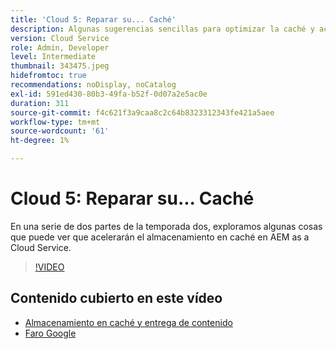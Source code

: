 ```yaml
---
title: 'Cloud 5: Reparar su... Caché'
description: Algunas sugerencias sencillas para optimizar la caché y acelerar el sitio
version: Cloud Service
role: Admin, Developer
level: Intermediate
thumbnail: 343475.jpeg
hidefromtoc: true
recommendations: noDisplay, noCatalog
exl-id: 591ed430-80b3-49fa-b52f-0d07a2e5ac0e
duration: 311
source-git-commit: f4c621f3a9caa8c2c64b8323312343fe421a5aee
workflow-type: tm+mt
source-wordcount: '61'
ht-degree: 1%

---
```


# Cloud 5: Reparar su... Caché

En una serie de dos partes de la temporada dos, exploramos algunas cosas que puede ver que acelerarán el almacenamiento en caché en AEM as a Cloud Service.

>[!VIDEO](https://video.tv.adobe.com/v/343475?quality=12&learn=on)

## Contenido cubierto en este vídeo

+ [Almacenamiento en caché y entrega de contenido](https://experienceleague.adobe.com/docs/experience-manager-cloud-service/content/implementing/content-delivery/caching.html?lang=es)
+ [Faro Google](https://developers.google.com/web/tools/lighthouse)
